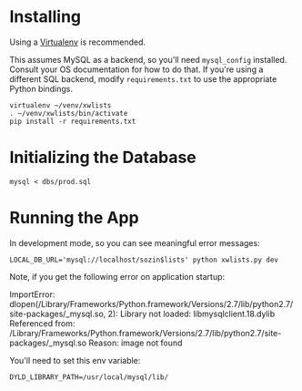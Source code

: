 Installing
==========

Using a [Virtualenv](https://virtualenv.pypa.io/en/latest/) is recommended.

This assumes MySQL as a backend, so you'll need `mysql_config` installed.
Consult your OS documentation for how to do that.  If you're using a
different SQL backend, modify `requirements.txt` to use the appropriate
Python bindings.

    virtualenv ~/venv/xwlists
    . ~/venv/xwlists/bin/activate
    pip install -r requirements.txt

Initializing the Database
=========================

    mysql < dbs/prod.sql

Running the App
===============

In development mode, so you can see meaningful error messages:

    LOCAL_DB_URL='mysql://localhost/sozin$lists' python xwlists.py dev

Note, if you get the following error on application startup:

  ImportError: dlopen(/Library/Frameworks/Python.framework/Versions/2.7/lib/python2.7/site-packages/_mysql.so, 2): Library not loaded: libmysqlclient.18.dylib
  Referenced from: /Library/Frameworks/Python.framework/Versions/2.7/lib/python2.7/site-packages/_mysql.so
  Reason: image not found

You'll need to set this env variable:

    DYLD_LIBRARY_PATH=/usr/local/mysql/lib/